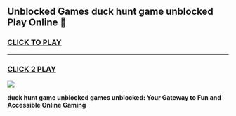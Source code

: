 
## Unblocked Games duck hunt game unblocked Play Online 👋
<h3>
<a href="https://news.freeplayer.one?title=duck_hunt_game_unblocked&ref=17F">CLICK TO PLAY</a></h3>
<hr>

<h3>
<a href="https://news.freeplayer.one?title=duck_hunt_game_unblocked&ref=17F">CLICK 2 PLAY</a>
  
</h3>

<a href="https://news.freeplayer.one?title=duck_hunt_game_unblocked&ref=17F/"><img src="https://clearcache.store/games.png"></a>


**duck hunt game unblocked games unblocked: Your Gateway to Fun and Accessible Online Gaming**
